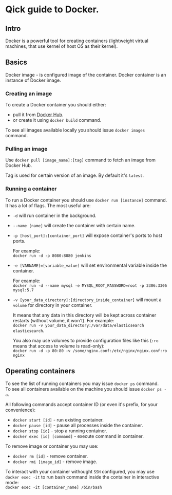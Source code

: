 # Qick guide to Docker.

## Intro
Docker is a powerful tool for creating containers (lightweight virtual machines, that use kernel of host OS as their kernel). 

## Basics

Docker image - is configured image of the container.
Docker container is an instance of Docker image.

### Creating an image

To create a Docker container you should either:

- pull it from [Docker Hub](https://hub.docker.com/).
- or create it using `docker build` command.

To see all images available locally you should issue `docker images` command.

### Pulling an image

Use `docker pull [image_name]:[tag]` command to fetch an image from Docker Hub.

Tag is used for certain version of an image. By default it's `latest`.

### Running a container

To run a Docker container you should use `docker run [instance]` command. It has a lot of flags. The most useful are:

- `-d` will run container in the background.
- `--name [name]` will create the container with certain name.
- `-p [host_port]:[container_port]` will expose container's ports to host ports. 
  
  For example: \
  `docker run -d -p 8080:8080 jenkins` 

- `-e [VARNAME]=[variable_value]` will set environmental variable inside the container. 
  
  For example:\
  `docker run -d --name mysql -e MYSQL_ROOT_PASSWORD=root -p 3306:3306 mysql:5.7`

- `-v [your_data_directory]:[directory_inside_container]` will mount a `volume` for directory in your container.

  It means that any data in this directory will be kept across container restarts (without volume, it won't).
  For example:\
  `docker run -v your_data_directory:/var/data/elasticsearch elasticsearch`.

  You also may use volumes to provide configuration files like this (`:ro` means that access to volume is read-only): \
  `docker run -d -p 80:80 -v /some/nginx.conf:/etc/nginx/nginx.conf:ro nginx`

## Operating containers

To see the list of running containers you may issue `docker ps` command. \
To see all containers available on the machine you should issue `docker ps -a`.

All following commands accept container ID (or even it's prefix, for your convenience):

- `docker start [id]` - run existing container.
- `docker pause [id]` - pause all processes inside the container.
- `docker stop [id]` - stop a running container.
- `docker exec [id] [command]` - execute command in container.

To remove image or container you may use:

- `docker rm [id]` - remove container.
- `docker rmi [image_id]` - remove image.

To interact with your container withought `SSH` configured, you may use `docker exec -it` to run bash command inside the container in interactive mode:\
`docker exec -it [container_name] /bin/bash` 



